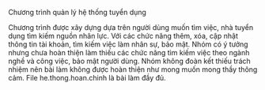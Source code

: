 Chương trình quản lý hệ thống tuyển dụng

Chương trình được xây dựng dựa trên người dùng muốn tìm việc, nhà tuyển dụng tìm kiếm nguồn nhân lực. 
Với các chức năng thêm, xóa, cập nhật thông tin tài khoản, tìm kiếm việc làm nhân sự, bảo mật. 
Nhóm có ý tưởng nhưng chưa hoàn thiện làm thiếu các chức năng tìm kiếm việc theo ngành nghề và công việc, bảo mật người dùng.
Nhóm không đoàn kết thiếu trách nhiệm nên bài làm không được hoàn thiện như mong muốn mong thầy thông cảm.
File he.thong.hoan.chinh là bài làm đầy đủ. 
